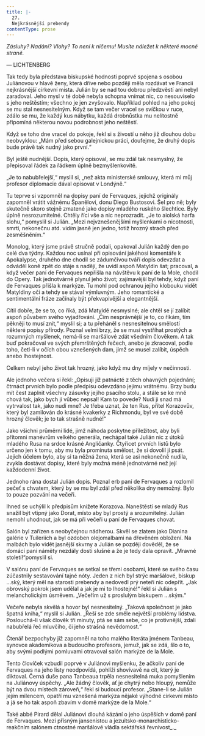 ```yaml
---
title: |-
  27.
  Nejkrásnější prebendy
contentType: prose
---
```


_Zásluhy? Nadání? Vlohy? To není k ničemu! Musíte náležet k některé mocné straně._

— LICHTENBERG

Tak tedy byla představa biskupské hodnosti poprvé spojena s osobou Juliánovou v hlavě ženy, která dříve nebo později měla rozdávat ve Francii nejkrásnější církevní místa. Julián by se nad tou dobrou předzvěstí ani nebyl zaradoval. Jeho mysl v té době nebyla schopna vnímat nic, co nesouviselo s jeho neštěstím; všechno je jen zvyšovalo. Například pohled na jeho pokoj se mu stal nesnesitelným. Když se tam večer vracel se svíčkou v ruce, zdálo se mu, že každý kus nábytku, každá drobnůstka mu nelítostně připomíná některou novou podrobnost jeho neštěstí.

Když se toho dne vracel do pokoje, řekl si s živostí u něho již dlouhou dobu neobvyklou: „Mám před sebou galejnickou práci, doufejme, že druhý dopis bude právě tak nudný jako první.“

Byl ještě nudnější. Dopis, který opisoval, se mu zdál tak nesmyslný, že přepisoval řádek za řádkem úplně bezmyšlenkovitě.

„Je to nabubřelejší,“ myslil si, „než akta ministerské smlouvy, která mi můj profesor diplomacie dával opisovat v Londýně.“

Tu teprve si vzpomněl na dopisy paní de Fervaques, jejichž originály zapomněl vrátit vážnému Španělovi, donu Diego Bustosovi. Šel pro ně; byly skutečně skoro stejně zmatené jako dopisy mladého ruského šlechtice. Byly úplně nesrozumitelné. Chtěly říci vše a nic neprozradit. „Je to aiolská harfa slohu,“ pomyslil si Julián. „Mezi nejvznešenějšími myšlenkami o nicotnosti, smrti, nekonečnu atd. vidím jasně jen jedno, totiž hrozný strach před zesměšněním.“

Monolog, který jsme právě stručně podali, opakoval Julián každý den po celé dva týdny. Každou noc usínal při opisování jakéhosi komentáře k Apokalypse, druhého dne chodil se zádumčivou tváří dopis odevzdat a odváděl koně zpět do stáje s nadějí, že uvidí aspoň Matyldin šat; pracoval, a když večer paní de Fervaques nepřišla na návštěvu k paní de la Mole, chodil do Opery. Tak jednotvárně plynul jeho život; zajímavější byl tehdy, když paní de Fervaques přišla k markýze. Tu mohl pod ochranou jejího klobouku vidět Matyldiny oči a tehdy se stával výmluvným. Jeho romantické a sentimentální fráze začínaly být překvapivější a elegantnější.

Cítil dobře, že se to, co říká, zdá Matyldě nesmyslné; ale chtěl se jí zalíbit aspoň půvabem svého vyjadřování. „Čím nesprávnější je to, co říkám, tím pěkněji to musí znít,“ myslil si; a tu přeháněl s nesnesitelnou smělostí některé popisy přírody. Poznal velmi brzy, že se musí vystříhat prostých a rozumných myšlenek, nemá-li se maršálové zdát všedním člověkem. A tak buď pokračoval ve svých přemrštěných řečech, anebo je zkracoval, podle toho, četl-li v očích obou vznešených dam, jimž se musel zalíbit, úspěch anebo lhostejnost.

Celkem nebyl jeho život tak hrozný, jako když mu dny míjely v nečinnosti.

Ale jednoho večera si řekl: „Opisuji již patnácté z těch ohavných pojednání; čtrnáct prvních bylo podle předpisu odevzdáno jejímu vrátnému. Brzy budu mít čest zaplnit všechny zásuvky jejího psacího stolu, a stále se ke mně chová tak, jako bych jí vůbec nepsal! Kam to povede? Nudí ji snad má vytrvalost tak, jako nudí mne? Je třeba uznat, že ten Rus, přítel Korazovův, který byl zamilován do krásné kvakerky z Richmondu, byl ve své době hrozný člověk; je to tak strašně nudné!“

Jako všichni průměrní lidé, jimž náhoda poskytne příležitost, aby byli přítomni manévrům velkého generála, nechápal také Julián nic z útoků mladého Rusa na srdce krásné Angličanky. Čtyřicet prvních listů bylo určeno jen k tomu, aby mu byla prominuta smělost, že si dovolil jí psát. Jejich účelem bylo, aby si ta něžná žena, která se asi nekonečně nudila, zvykla dostávat dopisy, které byly možná méně jednotvárné než její každodenní život.

Jednoho rána dostal Julián dopis. Poznal erb paní de Fervaques a rozlomil pečeť s chvatem, který by se mu byl zdál před několika dny nemožný. Bylo to pouze pozvání na večeři.

Ihned se uchýlil k předpisům knížete Korazova. Naneštěstí se mladý Rus snažil být vtipný jako Dorat, místo aby byl prostý a srozumitelný. Julián nemohl uhodnout, jak se má při večeři u paní de Fervaques chovat.

Salón byl zařízen s neobyčejnou nádherou. Skvěl se zlatem jako Dianina galérie v Tuileriích a byl ozdoben olejomalbami na dřevěném obložení. Na malbách bylo vidět jasnější skvrny a Julián se později dověděl, že se domácí paní náměty nezdály dosti slušné a že je tedy dala opravit. „Mravné století!“pomyslil si.

V salónu paní de Fervaques se setkal se třemi osobami, které se svého času zúčastnily sestavování tajné nóty. Jeden z nich byl strýc maršálové, biskup …ský, který měl na starosti prebendy a nedovedl prý neteři nic odepřít. „Jak obrovský pokrok jsem udělal a jak je mi to lhostejné!“ řekl si Julián s melancholickým úsměvem. „Večeřím už s proslulým biskupem …ským.“

Večeře nebyla skvělá a hovor byl nesnesitelný. „Taková společnost je jako špatná kniha,“ myslil si Julián. „Řeší se zde směle největší problémy lidstva. Poslouchá-li však člověk tři minuty, ptá se sám sebe, co je protivnější, zdali nabubřelá řeč mluvčího, či jeho strašná nevědomost.“

Čtenář bezpochyby již zapomněl na toho malého literáta jménem Tanbeau, synovce akademikova a budoucího profesora, jemuž, jak se zdá, šlo o to, aby svými podlými pomluvami otravoval salón markýze de la Mole.

Tento človíček vzbudil poprvé v Juliánovi myšlenku, že ačkoliv paní de Fervaques na jeho listy neodpovídá, pohlíží shovívavě na cit, který je diktoval. Černá duše pana Tanbeaua trpěla nesnesitelná muka pomyšlením na Juliánovy úspěchy. „Ale žádný člověk, ať je chytrý nebo hloupý, nemůže být na dvou místech zároveň,“ řekl si budoucí profesor. „Stane-li se Julián jejím milencem, opatří mu vznešená markýza nějaké výhodné církevní místo a já se ho tak aspoň zbavím v domě markýze de la Mole.“

Také abbé Pirard dělal Juliánovi dlouhá kázání o jeho úspěších v domě paní de Fervaques. Mezi přísným jansenistou a jezuitsko-monarchisticko-reakčním salónem ctnostné maršálové vládla sektářská řevnivost_._
